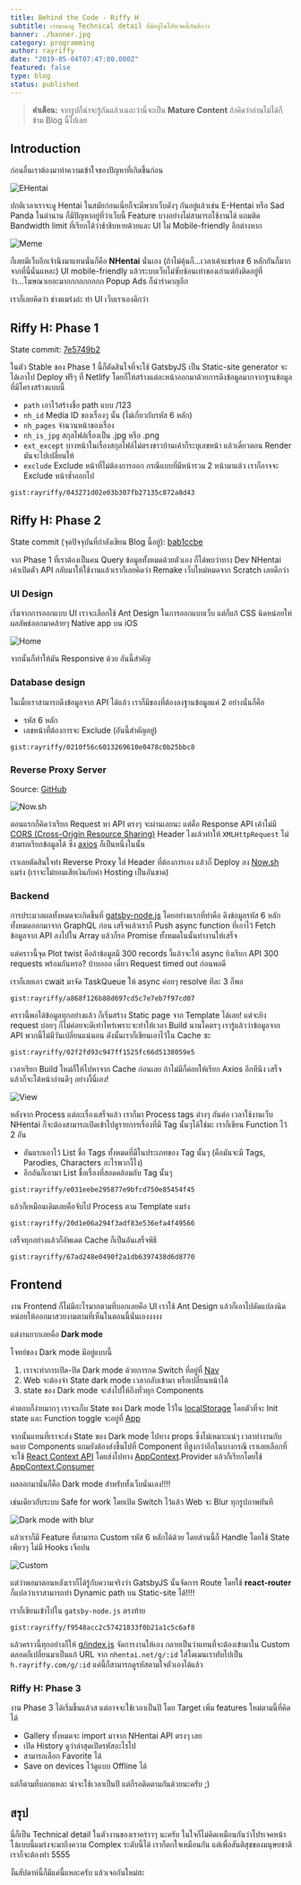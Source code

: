 ```yaml
---
title: Behind the Code - Riffy H
subtitle: เราพามาดู Technical detail ที่มีอยู่ในโปรเจคนี้กันดีกว่า
banner: ./banner.jpg
category: programming
author: rayriffy
date: "2019-05-04T07:47:00.000Z"
featured: false
type: blog
status: published
---
```


> **คำเตือน:** จากรูปก็น่าจะรู้กันแล้วเนอะว่านี่จะเป็น **Mature Content** ถ้าคิดว่าอ่านไม่ได้ก็ข้าม Blog นี้ไปเลย

## Introduction

ก่อนอื่นเราต้องมาทำความเข้าใจของปัญหาที่เกิดขึ้นก่อน

![EHentai](./eh.png)

ปกติเวลาเราจะดู Hentai ในสมัยก่อนเนี่ยก็จะมีพวกเว็บดังๆ กันอยู่แล้วเช่น E-Hentai หรือ Sad Panda ในตำนาน ก็มีปัญหาอยู่ที่ว่าเว็บนี้ Feature บางอย่างไม่สามารถใช้งานได้ แถมติด Bandwidth limit ที่เรียกได้ว่าช้าชิบหายด้วยและ UI ไม่  Mobile-friendly อีกต่างหาก

![Meme](./meme.jpg)

ก็เลยมีเว็บอีกเจ้านึงมาแทนนั่นก็คือ **NHentai** นั่นเอง (ถ้าไม่คุ้นก็...เวลาเค้าแชร์เลข 6 หลักกันก็มากจากที่นี่นั่นแหละ) UI mobile-friendly แล้วระบบเว็บไม่ซับซ้อนเท่าของเก่าแต่ยังติดอยู่ที่ว่า...โฆษณาเยอะมากกกกกกกกก Popup Ads ก็น่ารำคาญอีก

เราก็เลยคิดว่า ช่างแมร่งล่ะ ทำ UI เว็บเราเองดีกว่า

## Riffy H: Phase 1

State commit: [7e5749b2](https://github.com/rayriffy/rayriffy-h/tree/7e5749b24c48e2597ce2586f60241cdcafecfd6b)

ในตัว Stable ของ Phase 1  นี้ก็ตัดสินใจที่จะใช้ GatsbyJS เป็น Static-site generator จะได้เอาไป Deploy ฟรีๆ ที่ Netlify โดยก็ให้สร้างแต่ละหน้าออกมาด้วยการดึงข้อมูลมากจากฐานข้อมูลที่มีโครงสร้างแบบนี้

-   `path` เอาไว้สร้างชื่อ path แบบ /123
-   `nh_id` Media ID ของเรื่องๆ นั้น (ไม่เกี่ยวกับรหัส 6 หลัก)
-   `nh_pages` จำนวนหน้าของเรื่อง
-   `nh_is_jpg` สกุลไฟล์เรื่องเป็น .jpg หรือ .png
-   `ext_except` บางหน้าในเรื่องสกุลไฟล์ไม่ตรงชาวบ้านเค้าก็ระบุเลขหน้า แล้วเดี๋ยวตอน Render มันจะไปเปลี่ยนให้
-   `exclude` Exclude หน้าที่ไม่ต้องการออก กรณีแบบที่มีหน้ารวม 2 หน้ามาแล้ว เราก็อาจจะ Exclude หน้าซ้ำออกไป

`gist:rayriffy/043271d02e03b307fb27135c872a8d43`

## Riffy H: Phase 2

State commit (จุดปัจจุบันที่กำลังเขียน Blog นี้อยู่): [bab1ccbe](https://github.com/rayriffy/rayriffy-h/tree/bab1ccbed708c41b169a6811c71936b43fac32a2)

จาก Phase 1 ที่เราต้องเป็นคน Query ข้อมูลทั้งหมดด้วยตัวเอง ก็ได้พบว่าทาง Dev NHentai เค้าเปิดตัว API กลับมาให้ใช้งานแล้วเราก็เลยคิดว่า Remake เว็บใหม่หมดจาก Scratch เลยดีกว่า

### UI Design

เริ่มจากการออกแบบ UI เราจะเลือกใช้ Ant Design ในการออกแบบเว็บ แต่ก็แก้ CSS นิดหน่อยให่ผลลัพธ์ออกมาคล้ายๆ Native app บน iOS

![Home](./home.jpg)

จากนั้นก็ทำให้มัน Responsive ด้วย อันนี้สำคัญ

### Database design

ในเมื่อเราสามารถดึงข้อมูลจาก API ได้แล้ว เราก็มีของที่ต้องลงฐานข้อมูลแค่ 2 อย่างนั่นก็คือ

-   รหัส 6 หลัก
-   เลขหน้าที่ต้องการจะ Exclude (อันนี้สำคัญอยู่)

`gist:rayriffy/0210f56c6013269610e0478c0b25bbc8`


### Reverse Proxy Server

Source: [GitHub](https://github.com/rayriffy/nh-reverse-proxy)

![Now.sh](./now.png)

ตอนแรกก็คิดว่าเรียก Request หา API ตรงๆ จะผ่านเลยนะ แต่คือ Response API เค้าไม่มี [CORS (Cross-Origin Resource Sharing)](https://developer.mozilla.org/en-US/docs/Web/HTTP/CORS) Header ไงแล้วทำให้ `XMLHttpRequest` ไม่สามรถเรียกข้อมูลได้ ซึ่ง [axios](https://github.com/axios/axios) ก็เป็นหนึ่งในนั้น

เราเลยตัดสินใจทำ Reverse Proxy ใส่ Header ที่ต้องการเอง แล้วก็ Deploy ลง [Now.sh](https://now.sh) แมร่ง (เราจะไม่ยอมเสียเงินกับค่า Hosting เป็นอันขาด)

### Backend

การประมวลผลทั้งหมดจะเกิดขึ้นที่ [gatsby-node.js](https://github.com/rayriffy/rayriffy-h/blob/bab1ccbed708c41b169a6811c71936b43fac32a2/gatsby-node.js) โดยอย่างแรกที่ทำคือ ดึงข้อมูลรหัส 6 หลักทั้งหมดออกมาจาก GraphQL ก่อน เสร็จแล้วเราก็ Push async function ที่เอาไว้ Fetch ข้อมูลจาก API ลงไปใน Array แล้วก็รอ Promise ทั้งหมดในนั้นทำงานให้เสร็จ

แต่คราวนี้จุด Plot twist คือถ้าข้อมูลมี 300 records งี้แล้วจะให้ async ยิงเรียก API 300 requests พร้อมกันหรอ? บ้าบอออ เดี๋ยว Request timed out ก่อนพอดี

เราก็เลยเอา cwait มาจัด TaskQueue ให้ async ค่อยๆ resolve ทีละ 3 ก็พอ

`gist:rayriffy/a868f126b88d697cd5c7e7eb7f97cd07`

คราวนี้พอได้ข้อมูลทุกอย่างแล้ว ก็เริ่มสร้าง Static page จาก Template ได้เลย! แต่จะยิง request บ่อยๆ ก็ไม่ค่อยจะดีเท่าไหร่เพราะจะทำให้เวลา Build นานโคตรๆ เรารู้แล้วว่าข้อมูลจาก API พวกนี้ไม่มีวันเปลี่ยนแน่นอน ดังนั้นเราก็เขียนเอาไว้ใน Cache ซะ

`gist:rayriffy/02f2fd93c947ff1525fc66d5138059e5`

เวลาเรียก Build ใหม่ก็ให้ไปหาจาก Cache ก่อนเลย ถ้าไม่มีก็ค่อยให้เรียก Axios อีกทีนึง เสร็จแล้วก็จะได้หน้าอ่านดีๆ อย่างงี้นี่เอง!

![View](./view.png)

หลังจาก Process แต่ละเรื่องเสร็จแล้ว เราก็มา Process tags ต่างๆ กันต่อ เวลาใช้งานเว็บ NHentai ก็จะต้องสามารถเปิดเข้าไปดูรายการเรื่องที่มี Tag นั้นๆได้ใช่มะ เราก็เขียน Function ไว้ 2 อัน

-   อันแรกเอาไว้ List ชื่อ Tags ทั้งหมดที่มีในประเภทของ Tag นั้นๆ (คือมันจะมี Tags, Parodies, Characters อะไรพวกงี้ไง)
-   อีกอันก็เอามา List ชื่อเรื่องที่สอดคล้อมกับ Tag นั้นๆ

`gist:rayriffy/e031eebe295877e9bfcd750e85454f45`

แล้วก็เหมือนเดิมเลยคือจับไป Process ตาม Template แมร่ง

`gist:rayriffy/20d1e06a294f3adf83e536efa4f49566`

เสร็จทุกอย่างแล้วก็อัพเดต Cache ก็เป็นอันเสร็จพิธี

`gist:rayriffy/67ad248e0490f2a1db6397438d6d8770`

## Frontend

งาน Frontend ก็ไม่มีอะไรมากตามที่บอกเลยคือ UI เราใช้ Ant Design แล้วก็เอาไปดัดแปลงนิดหน่อยให้ออกมาสวยงามตามที่เห็นในตอนนี้นั่นเองงงงง

แต่งานยากเลยคือ **Dark mode**

โจทย์ของ Dark mode มีอยู่แบบนี้

1.  เราจะทำการเปิด-ปิด Dark mode ด้วยการกด Switch ที่อยู่ที่ [Nav](https://github.com/rayriffy/rayriffy-h/blob/bab1ccbed708c41b169a6811c71936b43fac32a2/src/components/nav.js)
2.  Web จะต้องจำ State dark mode เวลากลับเข้ามา หรือเปลี่ยนหน้าได้
3.  state ของ Dark mode จะส่งไปให้ถึงทั่วทุก Components

คำตอบก็ง่ายมากๆ เราจะเก็บ State ของ Dark mode ไว้ใน [localStorage](https://developer.mozilla.org/en-US/docs/Web/API/Window/localStorage) โดยตัวที่จะ Init state และ Function toggle จะอยู่ที่ [App](https://github.com/rayriffy/rayriffy-h/blob/bab1ccbed708c41b169a6811c71936b43fac32a2/src/components/app.js#L19-L40)

จากนั้นแทนที่เราจะส่ง State ของ Dark mode ไปทาง props ซึ่งไม่เหมาะแน่ๆ เวลาทำงานกับหลาย Components แถมยังต้องส่งขึ้นไปที่ Component ที่สูงกว่าอีกในบางกรณี เราเลยเลือกที่จะใช้ [React Context API](https://reactjs.org/docs/context.html) โดยส่งไปทาง [AppContext](https://github.com/rayriffy/rayriffy-h/blob/bab1ccbed708c41b169a6811c71936b43fac32a2/src/context/AppContext.js).Provider แล้วก็เรียกโดยใช้ [AppContext.Consumer](https://github.com/rayriffy/rayriffy-h/blob/bab1ccbed708c41b169a6811c71936b43fac32a2/src/components/poster.js#L47-L48)

ผลออกมานั่นก็คือ Dark mode สำหรับทั้งเว็บนั่นเอง!!!!

เช่นเดียวกับระบบ Safe for work โดยเปิด Switch ไว้แล้ว Web จะ Blur ทุกรูปภาพทันที

![Dark mode with blur](./dark.png)

แล้วเราก็มี Feature ที่สามารถ Custom รหัส 6 หลักได้ด้วย โดยส่วนนี้ก็ Handle โดยใช้ State เพียวๆ ไม่มี Hooks เจือปน

![Custom](./custom.png)

แต่ว่าพอมาตอนหลังเราก็ได้รู้กับความจริงว่า GatsbyJS นั้นจัดการ Route โดยใช้ **react-router** ก็แปลว่าเราสามารถทำ Dynamic path บน Static-site ได้!!!!

เราก็เขียนเข้าไปใน `gatsby-node.js` ตรงท้าย

`gist:rayriffy/f9548acc2c57421833f0b21a1c5c6af8`

แล้วคราวนี้ทุกอย่างก็ให้ [g/index.js](https://github.com/rayriffy/rayriffy-h/blob/bab1ccbed708c41b169a6811c71936b43fac32a2/src/pages/g/index.js) จัดการงานให้เอง กลายเป็นว่าแทนที่จะต้องเข้ามาใน Custom ตลอดก็เปลี่ยนมาเป็นแก้ URL จาก `nhentai.net/g/:id` ใส่โดเมนเราทับไปเป็น `h.rayriffy.com/g/:id` แค่นี้ก็สามารถดูรหัสตามใจตัวเองได้แล้ว

### Riffy H: Phase 3

งาน Phase 3 ได้เริ่มขึ้นแล้วส แต่อาจจะใช้เวลาเป็นปี โดย Target เพิ่ม features ใหม่ตามนี้ที่คิดได้

-   Gallery ทั้งหมดจะ import มาจาก NHentai API ตรงๆ เลย
-   เปิด History ดูว่าล่าสุดเปิดรหัสอะไรไป
-   สามารถเลือก Favorite ได้
-   Save on devices ไว้ดูแบบ Offline ได้

แต่ก็ตามที่บอกแหละ น่าจะใช้เวลาเป็นปี แต่ก็รอติดตามกันด้วยนะครับ ;)

## สรุป

นี่ก็เป็น Technical detail ในตัวงานของเราคร่าวๆ นะครับ ในใจก็ไม่คิดเหมือนกันว่าโปรเจคหน้าโง่แบบนี้แมร่งจะมาถึงความ Complex ระดับนี้ได้ เราก็ตกใจเหมือนกัน แต่เพื่อสันติสุขของมนุษยชาติเราก็จะต้องทำ 5555

งั้นสัปดาห์นี้ก็มีแค่นี้แหละครับ แล้วเจอกันใหม่ฮะ
